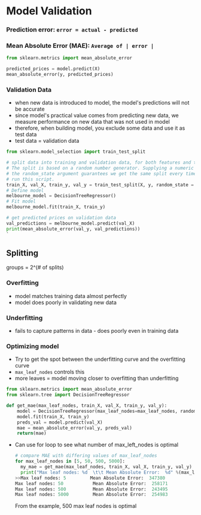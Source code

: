 # Model Validation

### Prediction error: `error = actual - predicted`

### Mean Absolute Error \(MAE\): `Average of | error |`

```python
from sklearn.metrics import mean_absolute_error

predicted_prices = model.predict(X)
mean_absolute_error(y, predicted_prices)
```

### Validation Data

* when new data is introduced to model, the model's predictions will not be accurate
* since model's practical value comes from predicting new data, we measure performance on new data that was not used in model
* therefore, when building model, you exclude some data and use it as test data
* test data = validation data

```python
from sklearn.model_selection import train_test_split

# split data into training and validation data, for both features and target
# The split is based on a random number generator. Supplying a numeric value to
# the random_state argument guarantees we get the same split every time we
# run this script.
train_X, val_X, train_y, val_y = train_test_split(X, y, random_state = 0)
# Define model
melbourne_model = DecisionTreeRegressor()
# Fit model
melbourne_model.fit(train_X, train_y)

# get predicted prices on validation data
val_predictions = melbourne_model.predict(val_X)
print(mean_absolute_error(val_y, val_predictions))
`
```

## Splitting

groups = 2^\(\# of splits\)

### Overfitting

* model matches training data almost perfectly
* model does poorly in validating new data

### Underfitting

* fails to capture patterns in data - does poorly even in training data

### Optimizing model

* Try to get the spot between the underfitting curve and the overfitting curve
* `max_leaf_nodes` controls this
* more leaves = model moving closer to overfitting than underfitting

```python
from sklearn.metrics import mean_absolute_error
from sklearn.tree import DecisionTreeRegressor

def get_mae(max_leaf_nodes, train_X, val_X, train_y, val_y):
    model = DecisionTreeRegressor(max_leaf_nodes=max_leaf_nodes, random_state=0)
    model.fit(train_X, train_y)
    preds_val = model.predict(val_X)
    mae = mean_absolute_error(val_y, preds_val)
    return(mae)
```

* Can use for loop to see what number of max\_left\_nodes is optimal

  ```python
  # compare MAE with differing values of max_leaf_nodes
  for max_leaf_nodes in [5, 50, 500, 5000]:
    my_mae = get_mae(max_leaf_nodes, train_X, val_X, train_y, val_y)
    print("Max leaf nodes: %d  \t\t Mean Absolute Error:  %d" %(max_leaf_nodes, my_mae))
  >>Max leaf nodes: 5         Mean Absolute Error:  347380
  Max leaf nodes: 50           Mean Absolute Error:  258171
  Max leaf nodes: 500          Mean Absolute Error:  243495
  Max leaf nodes: 5000         Mean Absolute Error:  254983
  ```

  From the example, 500 max leaf nodes is optimal

